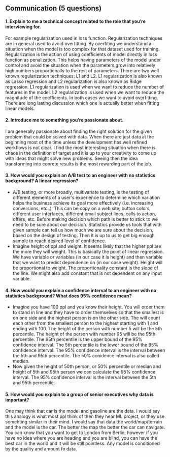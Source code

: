 ## Communication (5 questions)


#### 1. Explain to me a technical concept related to the role that you’re interviewing for.
For example regularization used in loss function. Regularization techniques are in general used to avoid overfitting. By overfiting we  understand a situation when the model is too complex for that dataset used for training. Regularization is the action of using coefficients of model directly in loss function as penalization. This helps having parameters of the model under control and avoid the situation when the parameters grow into relatively high numbers proportionally to the rest of parameters. There are two well known regularization techniques: L1 and L2. L1 regularization is also known as Lasso regression and L2 regularization is also known as Ridge regression. L1 regularization is used when we want to reduce the number of features in the model. L2 regularization is used when we want to reduce the magnitude of the coefficients. In both cases we want to avoid overfitting. There are long lasting discussion which one is actually better when fitting linear models.

#### 2. Introduce me to something you’re passionate about.
I am generally passionate about finding the right solution for the given problem that could be solved with data. When there are just data at the beginning most of the time unless the development has well refined workflows is not clear. I find the most interesting situation when there is chaos in the definition of target and it is up to your creativity to come up with ideas that might solve new problems. Seeing then the idea transforming into conrete results is the most rewarding part of the job.

#### 3. How would you explain an A/B test to an engineer with no statistics background? A linear regression?
  - A/B testing, or more broadly, multivariate testing, is the testing of different elements of a user's experience to determine which variation helps the business achieve its goal more effectively (i.e. increasing conversions, etc..)  This can be copy on a web site, button colors, different user interfaces, different email subject lines, calls to action, offers, etc. Before making decision which path is better to stick to we need to be sure about our decision. Statistics provide us tools that with given sample can tell us how much we are sure about the decision, based on the design of testing. Then it is up to us to get big enough sample to reach desired level of confidence. 
  - Imagine height of ppl and weight. It seems likely that the higher ppl are the more they will weight. This is basically the point of linear regression. We have variable or variables (in our case it is height) and then variable that we want to predict dependence on (in our case weight). Height will be proportional to weight. The proportionality constant is the slope of the line. We might also add constant that is not dependent on any input variable. 
#### 4. How would you explain a confidence interval to an engineer with no statistics background? What does 95% confidence mean?
  - Imagine you have 100 ppl and you know their height. You will order them to stand in line and they have to order themselves so that the smallest is on one side and the highest person is on the other side. The will count each other from the smallest person to the highest starting with 1 and ending with 100. The height of the person with number 5 will be the 5th percentile. The height of the person with number 95 will be the 95th percentile. The 95th percentile is the upper bound of the 95% confidence interval. The 5th percentile is the lower bound of the 95% confidence interval. The 95% confidence interval is the interval between the 5th and 95th percentile. The 50% conidence interval is also called median.
  - Now given the height of 50th person, or 50% percentile or median and height of 5th and 95th person we can calculate the 95% confidence interval. The 95% confidence interval is the interval between the 5th and 95th percentile. 
#### 5. How would you explain to a group of senior executives why data is important?
One may think that car is the model and gasoline are the data. I would say this analogy is what most ppl think of then they hear ML project, or they use somehting similar in their mind. I would say that data the world/map/terrain and the model is the car. The better the map the better the car can navigate. You can know that you want to get to London from Berlin, however if you have no idea where you are heading and you are blind, you can have the best car in the world and it will be still pointless. Any model is conditioned by the quality and amount fo data. 